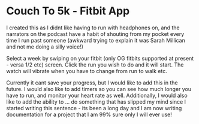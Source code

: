 # Couch To 5k - Fitbit App

I created this as I didnt like having to run with headphones on, and the narrators on the podcast have a habit of shouting from my pocket every time I run past someone (awkward trying to explain it was Sarah Millican and not me doing a silly voice!)

Select a week by swiping on your fitbit (only OG fitbits supported at present - versa 1/2 etc) screen. Click the run you wish to do and it will start. The watch will vibrate when you have to change from run to walk etc.

Currently it cant save your progress, but I would like to add this in the future. I would also like to add timers so you can see how much longer you have to run, and monitor your heart rate as well.
Additionally, I would also like to add the ability to ... do something that has slipped my mind since I started writing this sentence - its been a long day and I am now writing documentation for a project that I am 99% sure only I will ever use!


